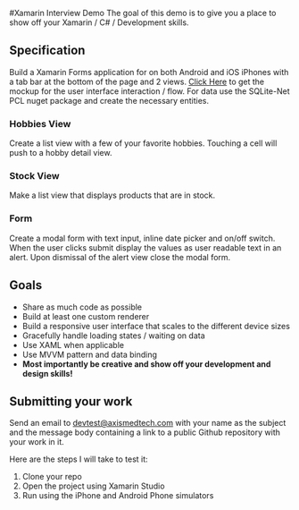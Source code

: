 #Xamarin Interview Demo
The goal of this demo is to give you a place to show off your Xamarin / C# / Development skills.

## Specification
Build a Xamarin Forms application for on both Android and iOS iPhones with a tab bar at the bottom of the page and 2 views.  [Click Here](https://github.com/AxisMedTech/xamarin-interview-demo/blob/master/mockup.pdf?raw=true) to get the mockup for the user interface interaction / flow.  For data use the SQLite-Net PCL nuget package and create the necessary entities.

### Hobbies View
Create a list view with a few of your favorite hobbies.  Touching a cell will push to a hobby detail view.

### Stock View
Make a list view that displays products that are in stock.

### Form
Create a modal form with text input, inline date picker and on/off switch.  When the user clicks submit display the values as user readable text in an alert.  Upon dismissal of the alert view close the modal form.

## Goals
- Share as much code as possible
- Build at least one custom renderer
- Build a responsive user interface that scales to the different device sizes
- Gracefully handle loading states / waiting on data
- Use XAML when applicable
- Use MVVM pattern and data binding
- **Most importantly be creative and show off your development and design skills!**

## Submitting your work
Send an email to devtest@axismedtech.com with your name as the subject and the message body containing a link to a public Github repository with your work in it.

Here are the steps I will take to test it:

1.	Clone your repo
2.	Open the project using Xamarin Studio
3.	Run using the iPhone and Android Phone simulators

